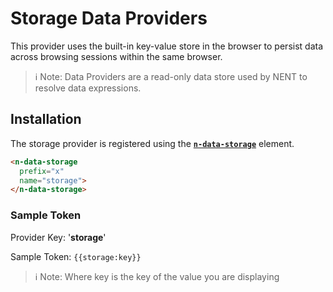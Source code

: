 # Storage Data Providers

This provider uses the built-in key-value store in the browser to persist data across browsing sessions within the same browser.

> ℹ️ Note: Data Providers are a read-only data store used by NENT to resolve data expressions.

## Installation

The storage provider is registered using the **[`n-data-storage`](/components/n-data-storage)** element.

```html
<n-data-storage 
  prefix="x" 
  name="storage">
</n-data-storage>
```

### Sample Token

Provider Key: '**storage**'

Sample Token: `{{storage:key}}`

> ℹ️ Note: Where key is the key of the value you are displaying